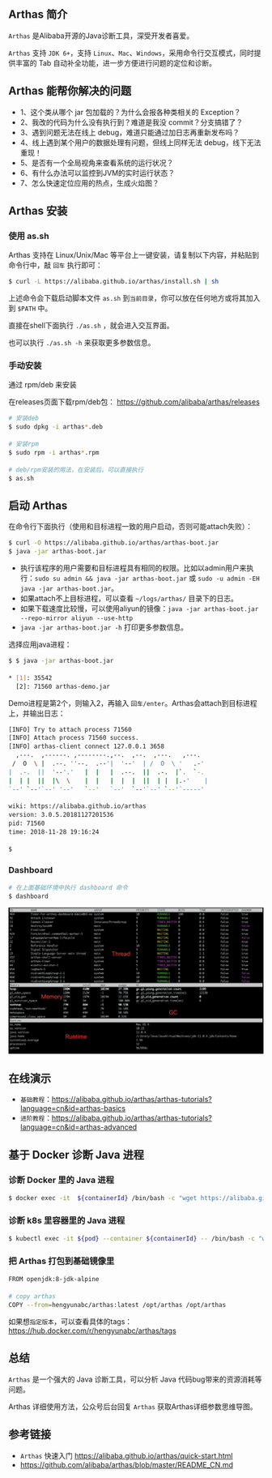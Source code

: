 ## Arthas 简介

`Arthas` 是Alibaba开源的Java诊断工具，深受开发者喜爱。

`Arthas` 支持 `JDK 6+`，支持 `Linux`、`Mac`、`Windows`，采用命令行交互模式，同时提供丰富的 Tab 自动补全功能，进一步方便进行问题的定位和诊断。

## Arthas 能帮你解决的问题

- 1、这个类从哪个 jar 包加载的？为什么会报各种类相关的 Exception？
- 2、我改的代码为什么没有执行到？难道是我没 commit？分支搞错了？
- 3、遇到问题无法在线上 debug，难道只能通过加日志再重新发布吗？
- 4、线上遇到某个用户的数据处理有问题，但线上同样无法 debug，线下无法重现！
- 5、是否有一个全局视角来查看系统的运行状况？
- 6、有什么办法可以监控到JVM的实时运行状态？
- 7、怎么快速定位应用的热点，生成火焰图？

## Arthas 安装

### 使用 as.sh

Arthas 支持在 Linux/Unix/Mac 等平台上一键安装，请复制以下内容，并粘贴到命令行中，敲 `回车` 执行即可：

```bash
$ curl -L https://alibaba.github.io/arthas/install.sh | sh
```

上述命令会下载启动脚本文件 `as.sh` 到`当前目录`，你可以放在任何地方或将其加入到 `$PATH` 中。

直接在shell下面执行 `./as.sh` ，就会进入交互界面。

也可以执行 `./as.sh -h` 来获取更多参数信息。

### 手动安装

通过 rpm/deb 来安装

在releases页面下载rpm/deb包： https://github.com/alibaba/arthas/releases

```bash
# 安装deb
$ sudo dpkg -i arthas*.deb

# 安装rpm
$ sudo rpm -i arthas*.rpm

# deb/rpm安装的用法，在安装后，可以直接执行
$ as.sh
```

## 启动 Arthas

在命令行下面执行（使用和目标进程一致的用户启动，否则可能attach失败）：

```bash
$ curl -O https://alibaba.github.io/arthas/arthas-boot.jar
$ java -jar arthas-boot.jar
```

- 执行该程序的用户需要和目标进程具有相同的权限。比如以admin用户来执行：`sudo su admin && java -jar arthas-boot.jar` 或 `sudo -u admin -EH java -jar arthas-boot.jar`。
- 如果attach不上目标进程，可以查看 `~/logs/arthas/` 目录下的日志。
- 如果下载速度比较慢，可以使用aliyun的镜像：`java -jar arthas-boot.jar --repo-mirror aliyun --use-http`
- `java -jar arthas-boot.jar -h` 打印更多参数信息。

选择应用java进程：

```bash
$ $ java -jar arthas-boot.jar

* [1]: 35542
  [2]: 71560 arthas-demo.jar
```

Demo进程是第2个，则输入2，再输入 `回车/enter`。Arthas会attach到目标进程上，并输出日志：

```bash
[INFO] Try to attach process 71560
[INFO] Attach process 71560 success.
[INFO] arthas-client connect 127.0.0.1 3658
  ,---.  ,------. ,--------.,--.  ,--.  ,---.   ,---.
 /  O  \ |  .--. ''--.  .--'|  '--'  | /  O  \ '   .-'
|  .-.  ||  '--'.'   |  |   |  .--.  ||  .-.  |`.  `-.
|  | |  ||  |\  \    |  |   |  |  |  ||  | |  |.-'    |
`--' `--'`--' '--'   `--'   `--'  `--'`--' `--'`-----'
 
wiki: https://alibaba.github.io/arthas
version: 3.0.5.20181127201536
pid: 71560
time: 2018-11-28 19:16:24
 
$
```

### Dashboard

```bash
# 在上面基础环境中执行 dashboard 命令
$ dashboard
```

![](/img/arthas-dashboard.png)

## 在线演示

- `基础教程`：https://alibaba.github.io/arthas/arthas-tutorials?language=cn&id=arthas-basics
- `进阶教程`：https://alibaba.github.io/arthas/arthas-tutorials?language=cn&id=arthas-advanced

## 基于 Docker 诊断 Java 进程

### 诊断 Docker 里的 Java 进程

```bash
$ docker exec -it  ${containerId} /bin/bash -c "wget https://alibaba.github.io/arthas/arthas-boot.jar && java -jar arthas-boot.jar"
```

### 诊断 k8s 里容器里的 Java 进程

```bash
$ kubectl exec -it ${pod} --container ${containerId} -- /bin/bash -c "wget https://alibaba.github.io/arthas/arthas-boot.jar && java -jar arthas-boot.jar"
```

### 把 Arthas 打包到基础镜像里

```bash
FROM openjdk:8-jdk-alpine

# copy arthas
COPY --from=hengyunabc/arthas:latest /opt/arthas /opt/arthas
```

如果想`指定版本`，可以查看具体的tags：https://hub.docker.com/r/hengyunabc/arthas/tags

## 总结

`Arthas` 是一个强大的 Java 诊断工具，可以分析 Java 代码bug带来的资源消耗等问题。

Arthas 详细使用方法，公众号后台回复 `Arthas` 获取Arthas详细参数思维导图。

## 参考链接

- `Arthas` 快速入门 https://alibaba.github.io/arthas/quick-start.html
- https://github.com/alibaba/arthas/blob/master/README_CN.md